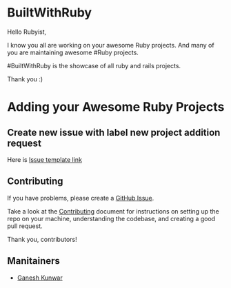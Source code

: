 # BuiltWithRuby

Hello Rubyist,

I know you all are working on your awesome Ruby projects. And many of you are maintaining awesome #Ruby projects.

#BuiltWithRuby is the showcase of all ruby and rails projects. 

Thank you :)

# Adding your Awesome Ruby Projects
## Create new issue with label new project addition request
Here is [Issue template link](https://github.com/gkunwar/BuiltWithRuby/issues/new?template=submit_project.md)


## Contributing

If you have problems, please create a [GitHub Issue](https://github.com/gkunwar/BuiltWithRuby/issues).

Take a look at the [Contributing](CONTRIBUTING.md) document for
instructions on setting up the repo on your machine, understanding the codebase,
and creating a good pull request.


Thank you, contributors!

## Manitainers
- [Ganesh Kunwar](https://github.com/gkunwar)
